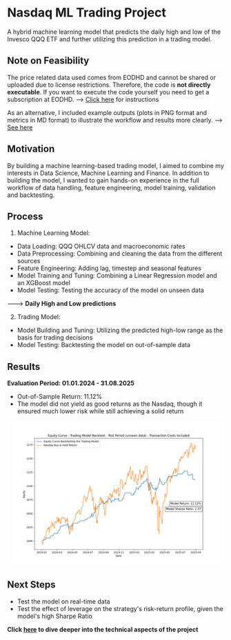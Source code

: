# Nasdaq ML Trading Project

A hybrid machine learning model that predicts the daily high and low 
of the Invesco QQQ ETF and further utilizing this prediction in a trading model.

## Note on Feasibility
The price related data used comes from EODHD and cannot be shared or uploaded due to license restrictions. Therefore, the code is **not directly executable**.
If you want to execute the code yourself you need to get a subscription at EODHD.
--> [Click here](docs/instructions.md) for instructions

As an alternative, I included example outputs (plots in PNG format and metrics in MD format) to illustrate the workflow and results more clearly.
--> [See here](results/results.md)

## Motivation
By building a machine learning-based trading model, I aimed to combine my interests in Data Science, Machine Learning and Finance.
In addition to building the model, I wanted to gain hands-on experience in the full workflow of data handling, feature engineering, model training, validation and backtesting.

## Process
1. Machine Learning Model:
- Data Loading: QQQ OHLCV data and macroeconomic rates
- Data Preprocessing: Combining and cleaning the data from the different sources
- Feature Engineering: Adding lag, timestep and seasonal features
- Model Training and Tuning: Combining a Linear Regression model and an XGBoost model
- Model Testing: Testing the accuracy of the model on unseen data

---> **Daily High and Low predictions**

2. Trading Model:
- Model Building and Tuning: Utilizing the predicted high-low range as the basis for trading decisions
- Model Testing: Backtesting the model on out-of-sample data

## Results
**Evaluation Period: 01.01.2024 - 31.08.2025**
- Out-of-Sample Return: 11.12%
- The model did not yield as good returns as the Nasdaq, though it ensured much lower risk while still achieving a solid return

![Equity_curve](results/plots/equity_curve_costs_test.png)

## Next Steps

- Test the model on real-time data
- Test the effect of leverage on the strategy's risk-return profile, given the model's high Sharpe Ratio

**Click [here](docs/technical_insights.md) to dive deeper into the technical aspects of the project** 